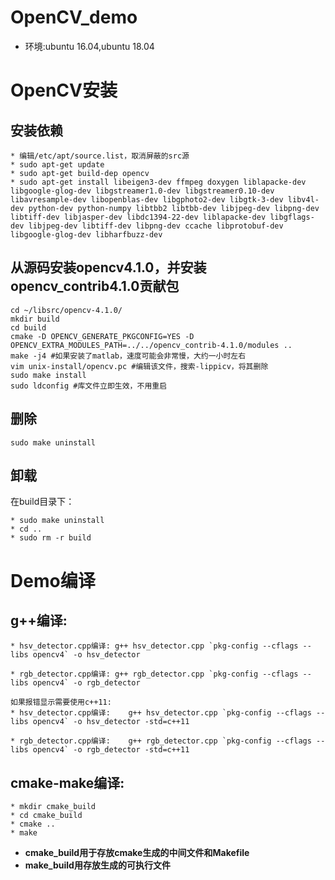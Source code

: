 # OpenCV_demo  
- 环境:ubuntu 16.04,ubuntu 18.04
# OpenCV安装
## 安装依赖
```
* 编辑/etc/apt/source.list，取消屏蔽的src源
* sudo apt-get update
* sudo apt-get build-dep opencv
* sudo apt-get install libeigen3-dev ffmpeg doxygen liblapacke-dev libgoogle-glog-dev libgstreamer1.0-dev libgstreamer0.10-dev libavresample-dev libopenblas-dev libgphoto2-dev libgtk-3-dev libv4l-dev python-dev python-numpy libtbb2 libtbb-dev libjpeg-dev libpng-dev libtiff-dev libjasper-dev libdc1394-22-dev liblapacke-dev libgflags-dev libjpeg-dev libtiff-dev libpng-dev ccache libprotobuf-dev libgoogle-glog-dev libharfbuzz-dev
```

## 从源码安装opencv4.1.0，并安装opencv_contrib4.1.0贡献包
```
cd ~/libsrc/opencv-4.1.0/
mkdir build
cd build
cmake -D OPENCV_GENERATE_PKGCONFIG=YES -D OPENCV_EXTRA_MODULES_PATH=../../opencv_contrib-4.1.0/modules ..
make -j4 #如果安装了matlab，速度可能会非常慢，大约一小时左右
vim unix-install/opencv.pc #编辑该文件，搜索-lippicv，将其删除
sudo make install
sudo ldconfig #库文件立即生效，不用重启
```
 
## 删除
```
sudo make uninstall
```

## 卸载
在build目录下：
```
* sudo make uninstall
* cd ..
* sudo rm -r build
```

# Demo编译
## g++编译:
```
* hsv_detector.cpp编译: g++ hsv_detector.cpp `pkg-config --cflags --libs opencv4` -o hsv_detector

* rgb_detector.cpp编译: g++ rgb_detector.cpp `pkg-config --cflags --libs opencv4` -o rgb_detector

如果报错显示需要使用c++11:
* hsv_detector.cpp编译:    g++ hsv_detector.cpp `pkg-config --cflags --libs opencv4` -o hsv_detector -std=c++11

* rgb_detector.cpp编译:    g++ rgb_detector.cpp `pkg-config --cflags --libs opencv4` -o rgb_detector -std=c++11
```

## cmake-make编译:
```
* mkdir cmake_build
* cd cmake_build
* cmake ..
* make
```
- **cmake_build用于存放cmake生成的中间文件和Makefile**
- **make_build用存放生成的可执行文件**